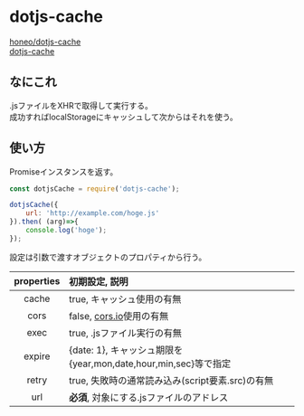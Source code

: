 # dotjs-cache
[honeo/dotjs-cache](https://github.com/honeo/dotjs-cache)  
[dotjs-cache](https://www.npmjs.com/package/dotjs-cache)

## なにこれ
.jsファイルをXHRで取得して実行する。  
成功すればlocalStorageにキャッシュして次からはそれを使う。

## 使い方
Promiseインスタンスを返す。
```js
const dotjsCache = require('dotjs-cache');

dotjsCache({
	url: 'http://example.com/hoge.js'
}).then( (arg)=>{
	console.log('hoge');
});
```
設定は引数で渡すオブジェクトのプロパティから行う。  

|properties	| 初期設定, 説明	|
|:---------:|:---------------|
|	cache	| true, キャッシュ使用の有無        				|
|	cors	| false, [cors.io](http://cors.io/)使用の有無 |
|	exec	| true, .jsファイル実行の有無						 |
|	expire	| {date: 1}, キャッシュ期限を{year,mon,date,hour,min,sec}等で指定
|	retry	| true, 失敗時の通常読み込み(script要素.src)の有無|
|	url		| __必須__, 対象にする.jsファイルのアドレス |
